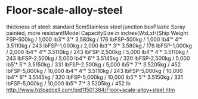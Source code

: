 Floor-scale-alloy-steel
=======================

thickness of steel: standard 5cmStainless steel junction boxPlastic Spray painted, more resistant!Model  CapacitySize in inches(WxLxH)Ship Weight FSP-500kg / 1,000 lb3’* 3’* 3.580kg / 176 lbFSP-500kg / 1,000 lb4’* 4’* 3.5110kg / 243 lbFSP-1,000kg / 2,000 lb3’* 3’* 3.580kg / 176 lbFSP-1,000kg / 2,000 lb4’* 4’* 3.5110kg / 243 lbFSP-2,500kg / 5,000 lb4’* 4’* 3.5110kg / 243 lbFSP-2,500kg / 5,000 lb4’* 6’* 3.5145kg / 320 lbFSP-2,500kg / 5,000 lb5’* 5’* 3.5150kg / 331 lbFSP-2,500kg / 5,000 lb5’* 7’* 3.5205kg / 452 lbFSP-5,000kg / 10,000 lb4’* 4’* 3.5110kg / 243 lbFSP-5,000kg / 10,000 lb4’* 6’* 3.5145kg / 320 lbFSP-5,000kg / 10,000 lb5’* 5’* 3.5150kg / 331 lbFSP-5,000kg / 10,000 lb5’* 7’* 3.5205kg / 452 lb http://www.hzloadcell.com/pid11501384/Floor+scale-alloy+steel.htm